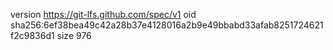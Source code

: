 version https://git-lfs.github.com/spec/v1
oid sha256:6ef38bea49c42a28b37e4128016a2b9e49bbabd33afab8251724621f2c9836d1
size 976
